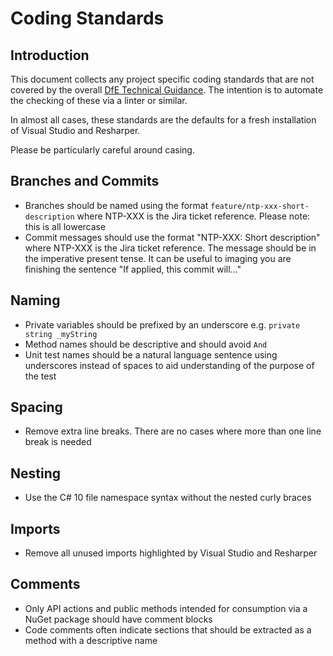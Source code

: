 # Coding Standards

## Introduction

This document collects any project specific coding standards that are not covered by the overall [DfE Technical Guidance](https://technical-guidance.education.gov.uk/). The intention is to automate the checking of these via a linter or similar.

In almost all cases, these standards are the defaults for a fresh installation of Visual Studio and Resharper.

Please be particularly careful around casing. 

## Branches and Commits

* Branches should be named using the format `feature/ntp-xxx-short-description` where NTP-XXX is the Jira ticket reference. Please note: this is all lowercase
* Commit messages should use the format "NTP-XXX: Short description" where NTP-XXX is the Jira ticket reference. The message should be in the imperative present tense. It can be useful to imaging you are finishing the sentence "If applied, this commit will..."

## Naming

* Private variables should be prefixed by an underscore e.g. `private string _myString`
* Method names should be descriptive and should avoid `And`
* Unit test names should be a natural language sentence using underscores instead of spaces to aid understanding of the purpose of the test

## Spacing

* Remove extra line breaks. There are no cases where more than one line break is needed

## Nesting

* Use the C# 10 file namespace syntax without the nested curly braces

## Imports

* Remove all unused imports highlighted by Visual Studio and Resharper

## Comments

* Only API actions and public methods intended for consumption via a NuGet package should have comment blocks
* Code comments often indicate sections that should be extracted as a method with a descriptive name